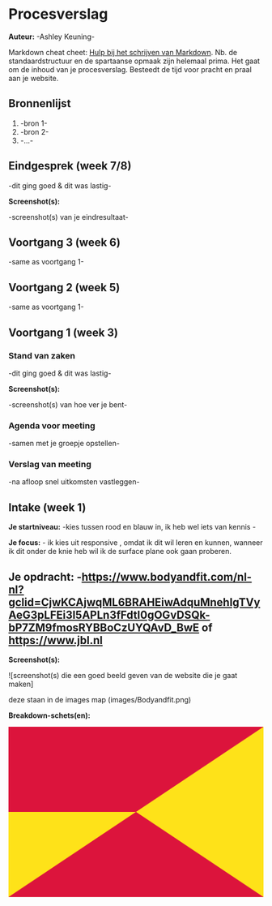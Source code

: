 # Procesverslag
**Auteur:** -Ashley Keuning-

Markdown cheat cheet: [Hulp bij het schrijven van Markdown](https://github.com/adam-p/markdown-here/wiki/Markdown-Cheatsheet). Nb. de standaardstructuur en de spartaanse opmaak zijn helemaal prima. Het gaat om de inhoud van je procesverslag. Besteedt de tijd voor pracht en praal aan je website.



## Bronnenlijst
1. -bron 1-
2. -bron 2-
3. -...-



## Eindgesprek (week 7/8)

-dit ging goed & dit was lastig-

**Screenshot(s):**

-screenshot(s) van je eindresultaat-



## Voortgang 3 (week 6)

-same as voortgang 1-



## Voortgang 2 (week 5)

-same as voortgang 1-



## Voortgang 1 (week 3)

### Stand van zaken

-dit ging goed & dit was lastig-

**Screenshot(s):**

-screenshot(s) van hoe ver je bent-

### Agenda voor meeting

-samen met je groepje opstellen-

### Verslag van meeting

-na afloop snel uitkomsten vastleggen-



## Intake (week 1)

**Je startniveau:** -kies tussen rood en blauw in, ik heb wel iets van kennis -

**Je focus:** - ik kies uit responsive , omdat ik dit wil leren en kunnen, wanneer ik dit onder de knie heb wil ik de surface plane ook gaan proberen.

**Je opdracht:** -https://www.bodyandfit.com/nl-nl?gclid=CjwKCAjwqML6BRAHEiwAdquMnehIgTVyAeG3pLFEi3I5APLn3fFdtl0gOGvDSQk-bP7ZM9fmosRYBBoCzUYQAvD_BwE 
                  of 
                  https://www.jbl.nl 
-

**Screenshot(s):**

![screenshot(s) die een goed beeld geven van de website die je gaat maken]

deze staan in de images map 
(images/Bodyandfit.png) 


**Breakdown-schets(en):**

![-voorlopige breakdownschets(en) van een of beide pagina's van de site die je gaat maken-](images/dummy-image.svg)
